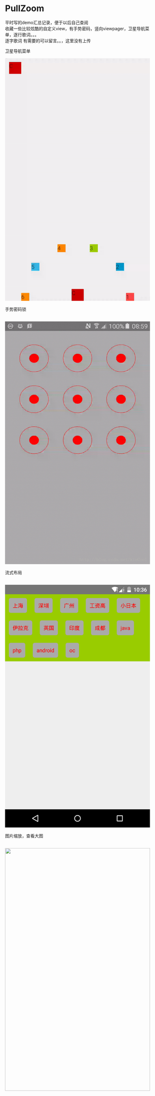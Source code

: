 # PullZoom
平时写的demo汇总记录，便于以后自己查阅
<br/>
收藏一些比较炫酷的自定义view，有手势密码，竖向viewpager，卫星导航菜单，逐行歌词。。。
<br/>
逐字歌词 有需要的可以留言。。，这里没有上传<br/>


卫星导航菜单<br/>

<img src='screenshot/ezgif.com-crop.gif' height="800" width="480"  />

<br/>

手势密码锁

<br/>
    <img src='screenshot/20170921091221720.gif'  height="800" width="480" />
<br/>


流式布局

<br/>
    <img src='screenshot/flowlayout.png'  height="800" width="480" />
<br/>



图片缩放，查看大图

<br/>
    <img src='screenshot/zoom.gif'  height="800" width="480" />
<br/>
